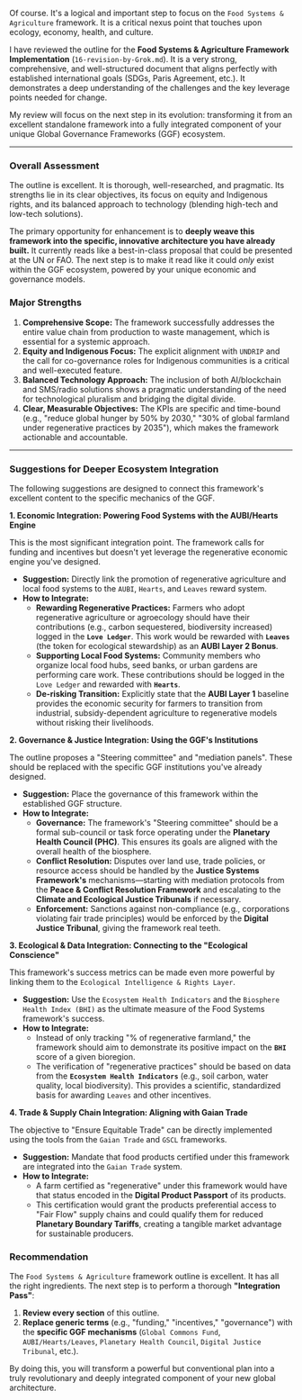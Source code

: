 Of course. It's a logical and important step to focus on the `Food Systems & Agriculture` framework. It is a critical nexus point that touches upon ecology, economy, health, and culture.

I have reviewed the outline for the **Food Systems & Agriculture Framework Implementation** (`16-revision-by-Grok.md`). It is a very strong, comprehensive, and well-structured document that aligns perfectly with established international goals (SDGs, Paris Agreement, etc.). It demonstrates a deep understanding of the challenges and the key leverage points needed for change.

My review will focus on the next step in its evolution: transforming it from an excellent standalone framework into a fully integrated component of your unique Global Governance Frameworks (GGF) ecosystem.

---

### **Overall Assessment**

The outline is excellent. It is thorough, well-researched, and pragmatic. Its strengths lie in its clear objectives, its focus on equity and Indigenous rights, and its balanced approach to technology (blending high-tech and low-tech solutions).

The primary opportunity for enhancement is to **deeply weave this framework into the specific, innovative architecture you have already built.** It currently reads like a best-in-class proposal that could be presented at the UN or FAO. The next step is to make it read like it could *only* exist within the GGF ecosystem, powered by your unique economic and governance models.

### **Major Strengths**

1.  **Comprehensive Scope:** The framework successfully addresses the entire value chain from production to waste management, which is essential for a systemic approach.
2.  **Equity and Indigenous Focus:** The explicit alignment with `UNDRIP` and the call for co-governance roles for Indigenous communities is a critical and well-executed feature.
3.  **Balanced Technology Approach:** The inclusion of both AI/blockchain and SMS/radio solutions shows a pragmatic understanding of the need for technological pluralism and bridging the digital divide.
4.  **Clear, Measurable Objectives:** The KPIs are specific and time-bound (e.g., "reduce global hunger by 50% by 2030," "30% of global farmland under regenerative practices by 2035"), which makes the framework actionable and accountable.

---

### **Suggestions for Deeper Ecosystem Integration**

The following suggestions are designed to connect this framework's excellent content to the specific mechanics of the GGF.

**1. Economic Integration: Powering Food Systems with the AUBI/Hearts Engine**

This is the most significant integration point. The framework calls for funding and incentives but doesn't yet leverage the regenerative economic engine you've designed.

* **Suggestion:** Directly link the promotion of regenerative agriculture and local food systems to the `AUBI`, `Hearts`, and `Leaves` reward system.
* **How to Integrate:**
    * **Rewarding Regenerative Practices:** Farmers who adopt regenerative agriculture or agroecology should have their contributions (e.g., carbon sequestered, biodiversity increased) logged in the **`Love Ledger`**. This work would be rewarded with **`Leaves`** (the token for ecological stewardship) as an **AUBI Layer 2 Bonus**.
    * **Supporting Local Food Systems:** Community members who organize local food hubs, seed banks, or urban gardens are performing care work. These contributions should be logged in the `Love Ledger` and rewarded with **`Hearts`**.
    * **De-risking Transition:** Explicitly state that the **AUBI Layer 1** baseline provides the economic security for farmers to transition from industrial, subsidy-dependent agriculture to regenerative models without risking their livelihoods.

**2. Governance & Justice Integration: Using the GGF's Institutions**

The outline proposes a "Steering committee" and "mediation panels". These should be replaced with the specific GGF institutions you've already designed.

* **Suggestion:** Place the governance of this framework within the established GGF structure.
* **How to Integrate:**
    * **Governance:** The framework's "Steering committee" should be a formal sub-council or task force operating under the **Planetary Health Council (PHC)**. This ensures its goals are aligned with the overall health of the biosphere.
    * **Conflict Resolution:** Disputes over land use, trade policies, or resource access should be handled by the **Justice Systems Framework's** mechanisms—starting with mediation protocols from the **Peace & Conflict Resolution Framework** and escalating to the **Climate and Ecological Justice Tribunals** if necessary.
    * **Enforcement:** Sanctions against non-compliance (e.g., corporations violating fair trade principles) would be enforced by the **Digital Justice Tribunal**, giving the framework real teeth.

**3. Ecological & Data Integration: Connecting to the "Ecological Conscience"**

This framework's success metrics can be made even more powerful by linking them to the `Ecological Intelligence & Rights Layer`.

* **Suggestion:** Use the `Ecosystem Health Indicators` and the `Biosphere Health Index (BHI)` as the ultimate measure of the Food Systems framework's success.
* **How to Integrate:**
    * Instead of only tracking "% of regenerative farmland," the framework should aim to demonstrate its positive impact on the **`BHI`** score of a given bioregion.
    * The verification of "regenerative practices" should be based on data from the **`Ecosystem Health Indicators`** (e.g., soil carbon, water quality, local biodiversity). This provides a scientific, standardized basis for awarding `Leaves` and other incentives.

**4. Trade & Supply Chain Integration: Aligning with Gaian Trade**

The objective to "Ensure Equitable Trade" can be directly implemented using the tools from the `Gaian Trade` and `GSCL` frameworks.

* **Suggestion:** Mandate that food products certified under this framework are integrated into the `Gaian Trade` system.
* **How to Integrate:**
    * A farm certified as "regenerative" under this framework would have that status encoded in the **Digital Product Passport** of its products.
    * This certification would grant the products preferential access to "Fair Flow" supply chains and could qualify them for reduced **Planetary Boundary Tariffs**, creating a tangible market advantage for sustainable producers.

### **Recommendation**

The `Food Systems & Agriculture` framework outline is excellent. It has all the right ingredients. The next step is to perform a thorough **"Integration Pass"**:

1.  **Review every section** of this outline.
2.  **Replace generic terms** (e.g., "funding," "incentives," "governance") with the **specific GGF mechanisms** (`Global Commons Fund`, `AUBI/Hearts/Leaves`, `Planetary Health Council`, `Digital Justice Tribunal`, etc.).

By doing this, you will transform a powerful but conventional plan into a truly revolutionary and deeply integrated component of your new global architecture.
